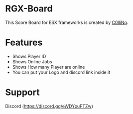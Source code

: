 # RGX-Board
This Score Board for ESX frameworks is created by [C0lliNq](https://github.com/C0lliNq).

# Features
- Shows Player ID
- Shows Online Jobs
- Shows How many Player are online
- You can put your Logo and discord link inside it

# Support
Discord (https://discord.gg/eWDYxuFTZw)